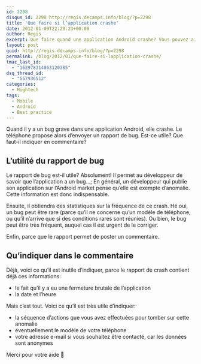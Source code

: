 ```yaml
---
id: 2298
disqus_id: 2298 http://regis.decamps.info/blog/?p=2298
title: 'Que faire si l’application crashe'
date: 2012-01-09T22:29:23+00:00
author: Régis
excerpt: Que faire quand une application Android crashe? Vous pouvez aider le développeur!
layout: post
guid: http://regis.decamps.info/blog/?p=2298
permalink: /blog/2012/01/que-faire-si-lapplication-crashe/
tmac_last_id:
  - "162978314863120385"
dsq_thread_id:
  - "557936512"
categories:
  - Hightech
tags:
  - Mobile
  - Android
  - Best practice
---
```

Quand il y a un bug grave dans une application Android, elle crashe. Le téléphone propose alors d’envoyer un rapport de bug. Est-ce utile? Que faut-il indiquer en commentaire?
  
<!--more-->

## L’utilité du rapport de bug

Le rapport de bug est-il utile? Absolument! Il permet au développeur de savoir que l’application a un bug…; En général, un développeur qui publie son application sur l’Android market pense qu’elle est exempte d’anomalie. Cette information est donc indispensable.

Ensuite, il obtiendra des statistiques sur la fréquence de ce crash. Hé oui, un bug peut être rare (parce qu’il ne concerne qu’un modèle de téléphone, ou qu’il n’arrive que si des conditions rares sont réunies). Ou bien, le bug peut être très fréquent, auquel cas il est urgent de le corriger.

Enfin, parce que le rapport permet de poster un commentaire.

## Qu’indiquer dans le commentaire

Déjà, voici ce qu’il est inutile d’indiquer, parce le rapport de crash contient déjà ces informations:

  * le fait qu’il y a eu une fermeture brutale de l’application
  * la date et l’heure

Mais c’est tout. Voici ce qu’il est très utile d’indiquer:

  * la séquence d’actions que vous avez effectuées pour tomber sur cette anomalie
  * éventuellement le modèle de votre téléphone
  * votre adresse e-mail si vous souhaitez être contacté, car les données sont anonymes 

Merci pour votre aide 🙂
